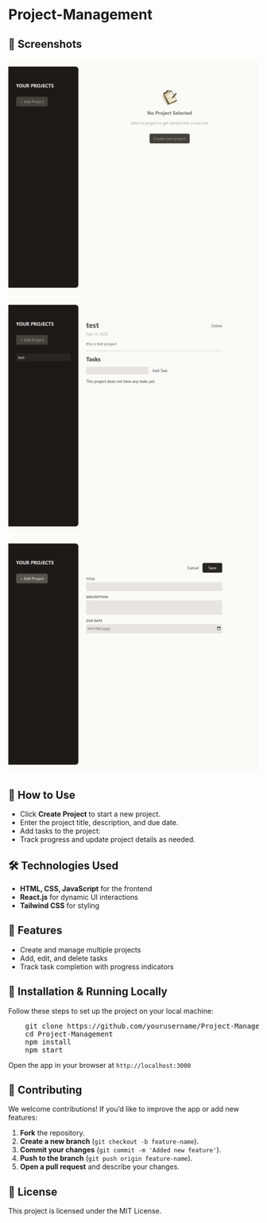 # Project-Management

<h2>📸 Screenshots</h2>
<!-- <div style="display: flex; gap: 10px;"> -->
    <img src="Screenshot-1.png" alt="Project Screenshot 1" width="600">
    <img src="Screenshot-2.png" alt="Project Screenshot 2" width="600">
    <img src="Screenshot-3.png" alt="Project Screenshot 3" width="600">
<!-- </div> -->

<h2>📝 How to Use</h2>
<ul>
    <li>Click <strong>Create Project</strong> to start a new project.</li>
    <li>Enter the project title, description, and due date.</li>
    <li>Add tasks to the project:</li>
    <li>Track progress and update project details as needed.</li>
</ul>

<h2>🛠️ Technologies Used</h2>
<ul>
    <li><strong>HTML, CSS, JavaScript</strong> for the frontend</li>
    <li><strong>React.js</strong> for dynamic UI interactions</li>
    <li><strong>Tailwind CSS</strong> for styling</li>
</ul>

<h2>🚀 Features</h2>
<ul>
    <li>Create and manage multiple projects</li>
    <li>Add, edit, and delete tasks</li>
    <li>Track task completion with progress indicators</li>
</ul>

<h2>🔧 Installation & Running Locally</h2>
<p>Follow these steps to set up the project on your local machine:</p>
<pre>
    git clone https://github.com/yourusername/Project-Management.git
    cd Project-Management
    npm install
    npm start
</pre>
<p>Open the app in your browser at <code>http://localhost:3000</code></p>

<h2>🤝 Contributing</h2>
<p>We welcome contributions! If you’d like to improve the app or add new features:</p>
<ol>
    <li><strong>Fork</strong> the repository.</li>
    <li><strong>Create a new branch</strong> (<code>git checkout -b feature-name</code>).</li>
    <li><strong>Commit your changes</strong> (<code>git commit -m 'Added new feature'</code>).</li>
    <li><strong>Push to the branch</strong> (<code>git push origin feature-name</code>).</li>
    <li><strong>Open a pull request</strong> and describe your changes.</li>
</ol>

<h2>📝 License</h2>
<p>This project is licensed under the MIT License.</p>
